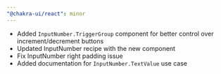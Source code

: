 ```yaml
---
"@chakra-ui/react": minor
---
```


- Added `InputNumber.TriggerGroup` component for better control over
  increment/decrement buttons
- Updated InputNumber recipe with the new component
- Fix InputNumber right padding issue
- Added documentation for `InputNumber.TextValue` use case

